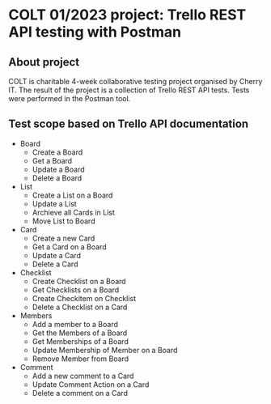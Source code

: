 

# COLT 01/2023 project: Trello REST API testing with Postman

## About project

COLT is charitable 4-week collaborative testing project organised by Cherry IT. The result of the project is a collection of Trello REST API tests. Tests were performed in the Postman tool.

## Test scope based on Trello API documentation

- Board
  - Create a Board
  - Get a Board
  - Update a Board
  - Delete a Board
- List
  - Create a List on a Board
  - Update a List
  - Archieve all Cards in List
  - Move List to Board
- Card
  - Create a new Card
  - Get a Card on a Board
  - Update a Card
  - Delete a Card 
- Checklist
  - Create Checklist on a Board
  - Get Checklists on a Board
  - Create Checkitem on Checklist
  - Delete a Checklist on a Card
- Members
  - Add a member to a Board
  - Get the Members of a Board
  - Get Memberships of a Board
  - Update Membership of Member on a Board
  - Remove Member from Board
- Comment
  - Add a new comment to a Card
  - Update Comment Action on a Card
  - Delete a comment on a Card


